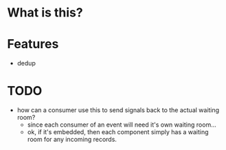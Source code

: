 # What is this?

# Features

- dedup

# TODO

- how can a consumer use this to send signals back to the actual waiting room?
  - since each consumer of an event will need it's own waiting room...
  - ok, if it's embedded, then each component simply has a waiting room for any incoming records.